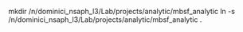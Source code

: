 mkdir /n/dominici_nsaph_l3/Lab/projects/analytic/mbsf_analytic
ln -s /n/dominici_nsaph_l3/Lab/projects/analytic/mbsf_analytic .